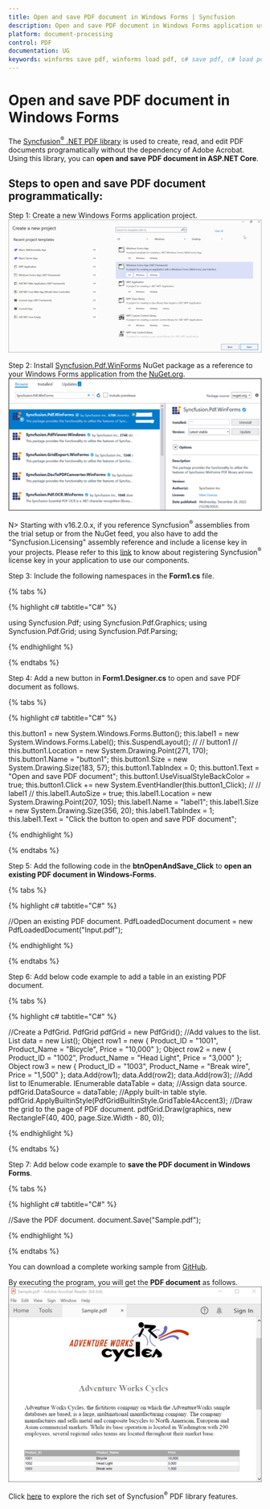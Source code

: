 ```yaml
---
title: Open and save PDF document in Windows Forms | Syncfusion
description: Open and save PDF document in Windows Forms application using Syncfusion .NET PDF library without the dependency of Adobe Acrobat. 
platform: document-processing
control: PDF
documentation: UG
keywords: winforms save pdf, winforms load pdf, c# save pdf, c# load pdf
---
```


# Open and save PDF document in Windows Forms

The [Syncfusion<sup>&reg;</sup> .NET PDF library](https://www.syncfusion.com/document-processing/pdf-framework/net) is used to create, read, and edit PDF documents programatically without the dependency of Adobe Acrobat. Using this library, you can **open and save PDF document in ASP.NET Core**. 

## Steps to open and save PDF document programmatically:

Step 1: Create a new Windows Forms application project.
![Create Windows Forms application in Visual Studio](Images/Create_WF_application.png)

Step 2: Install [Syncfusion.Pdf.WinForms](https://www.nuget.org/packages/Syncfusion.Pdf.WinForms/) NuGet package as a reference to your Windows Forms application from the [NuGet.org](https://www.nuget.org/).
![Create Windows Forms application in Visual Studio](Images/WF_NuGet_package.png)

N> Starting with v16.2.0.x, if you reference Syncfusion<sup>&reg;</sup> assemblies from the trial setup or from the NuGet feed, you also have to add the  "Syncfusion.Licensing" assembly reference and include a license key in your projects. Please refer to this [link](https://help.syncfusion.com/common/essential-studio/licensing/overview) to know about registering Syncfusion<sup>&reg;</sup> license key in your application to use our components.

Step 3: Include the following namespaces in the **Form1.cs** file.

{% tabs %}

{% highlight c# tabtitle="C#" %}

using Syncfusion.Pdf;
using Syncfusion.Pdf.Graphics;
using Syncfusion.Pdf.Grid;
using Syncfusion.Pdf.Parsing;

{% endhighlight %}

{% endtabs %}

Step 4: Add a new button in **Form1.Designer.cs** to open and save PDF document as follows. 

{% tabs %}

{% highlight c# tabtitle="C#" %}

this.button1 = new System.Windows.Forms.Button();
this.label1 = new System.Windows.Forms.Label();
this.SuspendLayout();
// 
// button1
// 
this.button1.Location = new System.Drawing.Point(271, 170);
this.button1.Name = "button1";
this.button1.Size = new System.Drawing.Size(183, 57);
this.button1.TabIndex = 0;
this.button1.Text = "Open and save PDF document";
this.button1.UseVisualStyleBackColor = true;
this.button1.Click += new System.EventHandler(this.button1_Click);
// 
// label1
// 
this.label1.AutoSize = true;
this.label1.Location = new System.Drawing.Point(207, 105);
this.label1.Name = "label1";
this.label1.Size = new System.Drawing.Size(356, 20);
this.label1.TabIndex = 1;
this.label1.Text = "Click the button to open and save PDF document";

{% endhighlight %}

{% endtabs %}

Step 5: Add the following code in the **btnOpenAndSave_Click** to **open an existing PDF document in Windows-Forms**.

{% tabs %}

{% highlight c# tabtitle="C#" %}

//Open an existing PDF document.
PdfLoadedDocument document = new PdfLoadedDocument("Input.pdf");

{% endhighlight %}

{% endtabs %}

Step 6: Add below code example to add a table in an existing PDF document.

{% tabs %}

{% highlight c# tabtitle="C#" %}

//Create a PdfGrid.
PdfGrid pdfGrid = new PdfGrid();
//Add values to the list.
List<object> data = new List<object>();
Object row1 = new { Product_ID = "1001", Product_Name = "Bicycle", Price = "10,000" };
Object row2 = new { Product_ID = "1002", Product_Name = "Head Light", Price = "3,000" };
Object row3 = new { Product_ID = "1003", Product_Name = "Break wire", Price = "1,500" };
data.Add(row1);
data.Add(row2);
data.Add(row3);
//Add list to IEnumerable.
IEnumerable<object> dataTable = data;
//Assign data source.
pdfGrid.DataSource = dataTable;
//Apply built-in table style.
pdfGrid.ApplyBuiltinStyle(PdfGridBuiltinStyle.GridTable4Accent3);
//Draw the grid to the page of PDF document.
pdfGrid.Draw(graphics, new RectangleF(40, 400, page.Size.Width - 80, 0));

{% endhighlight %}

{% endtabs %}

Step 7: Add below code example to **save the PDF document in Windows Forms**.

{% tabs %}

{% highlight c# tabtitle="C#" %}

//Save the PDF document. 
document.Save("Sample.pdf");

{% endhighlight %}

{% endtabs %}

You can download a complete working sample from [GitHub](https://github.com/SyncfusionExamples/PDF-Examples/tree/master/Open%20and%20Save%20PDF%20document/Windows%20Forms/Open-and-save-PDF-document).

By executing the program, you will get the **PDF document** as follows.
![Windows Forms output PDF document](Images/Open_and_save_output.png)

Click [here](https://www.syncfusion.com/document-processing/pdf-framework/net) to explore the rich set of Syncfusion<sup>&reg;</sup> PDF library features.